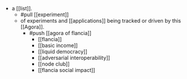 - a [[list]].
  - #pull [[experiment]]
  - of experiments and [[applications]] being tracked or driven by this [[Agora]].
    - #push [[agora of flancia]]
      - [[flancia]]
      - [[basic income]]
      - [[liquid democracy]]
      - [[adversarial interoperability]]
      - [[node club]]
      - [[flancia social impact]]
